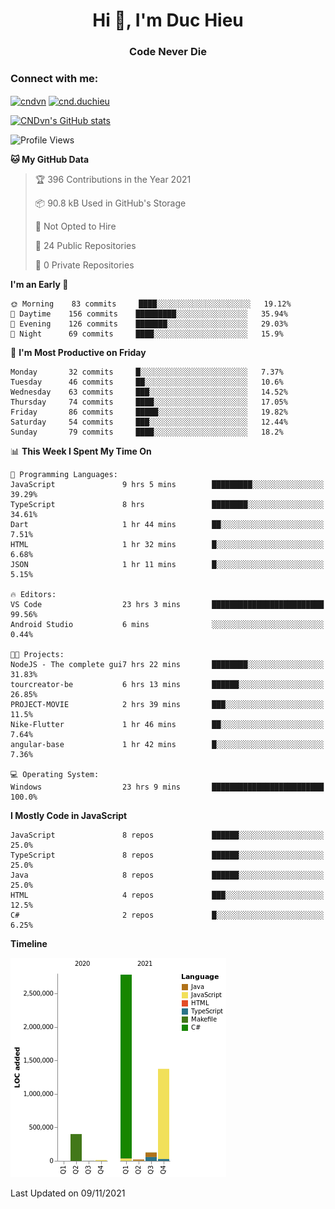 <h1 align="center">Hi 👋, I'm Duc Hieu</h1>
<h3 align="center">Code Never Die</h3>

<h3 align="left">Connect with me:</h3>
<p align="left">
<a href="https://linkedin.com/in/cndvn" target="blank"><img align="center" src="https://img.shields.io/badge/LinkedIn-0077B5?style=for-the-badge&logo=linkedin&logoColor=white" alt="cndvn"/></a>
<a href="https://fb.com/cnd.duchieu" target="blank"><img align="center" src="https://img.shields.io/badge/Facebook-1877F2?style=for-the-badge&logo=facebook&logoColor=white" alt="cnd.duchieu"/></a>
</p>

[![CNDvn's GitHub stats](https://github-readme-stats.vercel.app/api?username=cndvn)](https://github.com/anuraghazra/github-readme-stats)

<!--START_SECTION:waka-->
![Profile Views](http://img.shields.io/badge/Profile%20Views-0-blue)

**🐱 My GitHub Data** 

> 🏆 396 Contributions in the Year 2021
 > 
> 📦 90.8 kB Used in GitHub's Storage 
 > 
> 🚫 Not Opted to Hire
 > 
> 📜 24 Public Repositories 
 > 
> 🔑 0 Private Repositories  
 > 
**I'm an Early 🐤** 

```text
🌞 Morning    83 commits     ████░░░░░░░░░░░░░░░░░░░░░   19.12% 
🌆 Daytime    156 commits    █████████░░░░░░░░░░░░░░░░   35.94% 
🌃 Evening    126 commits    ███████░░░░░░░░░░░░░░░░░░   29.03% 
🌙 Night      69 commits     ████░░░░░░░░░░░░░░░░░░░░░   15.9%

```
📅 **I'm Most Productive on Friday** 

```text
Monday       32 commits     █░░░░░░░░░░░░░░░░░░░░░░░░   7.37% 
Tuesday      46 commits     ██░░░░░░░░░░░░░░░░░░░░░░░   10.6% 
Wednesday    63 commits     ███░░░░░░░░░░░░░░░░░░░░░░   14.52% 
Thursday     74 commits     ████░░░░░░░░░░░░░░░░░░░░░   17.05% 
Friday       86 commits     █████░░░░░░░░░░░░░░░░░░░░   19.82% 
Saturday     54 commits     ███░░░░░░░░░░░░░░░░░░░░░░   12.44% 
Sunday       79 commits     ████░░░░░░░░░░░░░░░░░░░░░   18.2%

```


📊 **This Week I Spent My Time On** 

```text
💬 Programming Languages: 
JavaScript               9 hrs 5 mins        █████████░░░░░░░░░░░░░░░░   39.29% 
TypeScript               8 hrs               ████████░░░░░░░░░░░░░░░░░   34.61% 
Dart                     1 hr 44 mins        ██░░░░░░░░░░░░░░░░░░░░░░░   7.51% 
HTML                     1 hr 32 mins        █░░░░░░░░░░░░░░░░░░░░░░░░   6.68% 
JSON                     1 hr 11 mins        █░░░░░░░░░░░░░░░░░░░░░░░░   5.15%

🔥 Editors: 
VS Code                  23 hrs 3 mins       █████████████████████████   99.56% 
Android Studio           6 mins              ░░░░░░░░░░░░░░░░░░░░░░░░░   0.44%

🐱‍💻 Projects: 
NodeJS - The complete gui7 hrs 22 mins       ████████░░░░░░░░░░░░░░░░░   31.83% 
tourcreator-be           6 hrs 13 mins       ██████░░░░░░░░░░░░░░░░░░░   26.85% 
PROJECT-MOVIE            2 hrs 39 mins       ███░░░░░░░░░░░░░░░░░░░░░░   11.5% 
Nike-Flutter             1 hr 46 mins        ██░░░░░░░░░░░░░░░░░░░░░░░   7.64% 
angular-base             1 hr 42 mins        █░░░░░░░░░░░░░░░░░░░░░░░░   7.36%

💻 Operating System: 
Windows                  23 hrs 9 mins       █████████████████████████   100.0%

```

**I Mostly Code in JavaScript** 

```text
JavaScript               8 repos             ██████░░░░░░░░░░░░░░░░░░░   25.0% 
TypeScript               8 repos             ██████░░░░░░░░░░░░░░░░░░░   25.0% 
Java                     8 repos             ██████░░░░░░░░░░░░░░░░░░░   25.0% 
HTML                     4 repos             ███░░░░░░░░░░░░░░░░░░░░░░   12.5% 
C#                       2 repos             █░░░░░░░░░░░░░░░░░░░░░░░░   6.25%

```


**Timeline**

![Chart not found](https://raw.githubusercontent.com/CNDvn/CNDvn/main/charts/bar_graph.png) 


 Last Updated on 09/11/2021
<!--END_SECTION:waka-->
